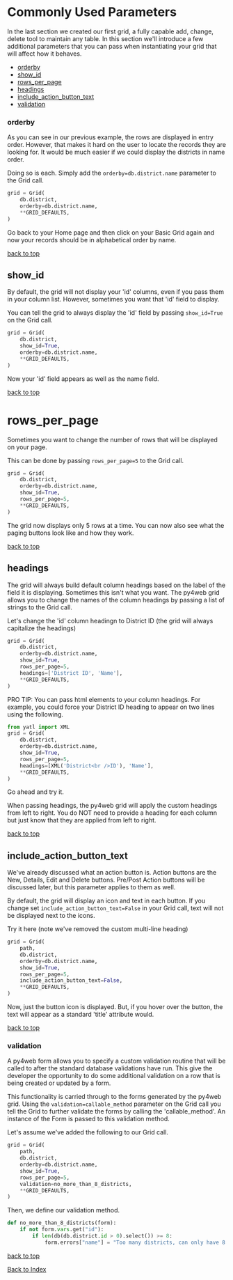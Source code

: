 # Commonly Used Parameters

In the last section we created our first grid, a fully capable add, change, delete tool to maintain any table. In this section we'll introduce a few additional parameters that you can pass when instantiating your grid that will affect how it behaves.

- [orderby](#orderby)
- [show_id](#show_id)
- [rows_per_page](#rows_per_page)
- [headings](#headings)
- [include_action_button_text](#include_action_button_text)
- [validation](#validation)

### orderby
As you can see in our previous example, the rows are displayed in entry order. However, that makes it hard on the user to locate the records they are looking for.  It would be much easier if we could display the districts in name order. 

Doing so is each.  Simply add the `orderby=db.district.name` parameter to the Grid call.

```python
grid = Grid(
    db.district,
    orderby=db.district.name,
    **GRID_DEFAULTS,
)
```

Go back to your Home page and then click on your Basic Grid again and now your records should be in alphabetical order by name.

[back to top](#commonly-used-parameters)

## show_id
By default, the grid will not display your 'id' columns, even if you pass them in your column list.  However, sometimes you want that 'id' field to display. 

You can tell the grid to always display the 'id' field by passing `show_id=True` on the Grid call.

```python
grid = Grid(
    db.district,
    show_id=True,
    orderby=db.district.name,
    **GRID_DEFAULTS,
)
```
Now your 'id' field appears as well as the name field.

[back to top](#commonly-used-parameters)

# rows_per_page
Sometimes you want to change the number of rows that will be displayed on your page.

This can be done by passing `rows_per_page=5` to the Grid call.
```python
grid = Grid(
    db.district,
    orderby=db.district.name,
    show_id=True,
    rows_per_page=5,
    **GRID_DEFAULTS,
)
```
The grid now displays only 5 rows at a time. You can now also see what the paging buttons look like and how they work.

[back to top](#commonly-used-parameters)

## headings
The grid will always build default column headings based on the label of the field it is displaying. Sometimes this isn't what you want. The py4web grid allows you to change the names of the column headings by passing a list of strings to the Grid call.

Let's change the 'id' column headingn to District ID (the grid will always capitalize the headings)

```python
grid = Grid(
    db.district,
    orderby=db.district.name,
    show_id=True,
    rows_per_page=5,
    headings=['District ID', 'Name'],
    **GRID_DEFAULTS,
)
```
PRO TIP: You can pass html elements to your column headings. For example, you could force your District ID heading to appear on two lines using the following.
```python
from yatl import XML
grid = Grid(
    db.district,
    orderby=db.district.name,
    show_id=True,
    rows_per_page=5,
    headings=[XML('District<br />ID'), 'Name'],
    **GRID_DEFAULTS,
)
```

Go ahead and try it.

When passing headings, the py4web grid will apply the custom headings from left to right. You do NOT need to provide a heading for each column but just know that they are applied from left to right.

[back to top](#commonly-used-parameters)

## include_action_button_text
We've already discussed what an action button is. Action buttons are the New, Details, Edit and Delete buttons.  Pre/Post Action buttons will be discussed later, but this parameter applies to them as well.

By default, the grid will display an icon and text in each button. If you change set `include_action_button_text=False` in your Grid call, text will not be displayed next to the icons.

Try it here (note we've removed the custom multi-line heading)
```python
grid = Grid(
    path,
    db.district,
    orderby=db.district.name,
    show_id=True,
    rows_per_page=5,
    include_action_button_text=False,
    **GRID_DEFAULTS,
)
```
Now, just the button icon is displayed. But, if you hover over the button, the text will appear as a standard 'title' attribute would.

[back to top](#commonly-used-parameters)

### validation
A py4web form allows you to specify a custom validation routine that will be called to after the standard database validations have run. This give the developer the opportunity to do some additional validation on a row that is being created or updated by a form.

This functionality is carried through to the forms generated by the py4web grid. Using the `validation=callable_method` parameter on the Grid call you tell the Grid to further validate the forms by calling the 'callable_method'. An instance of the Form is passed to this validation method.

Let's assume we've added the following to our Grid call.

```python
grid = Grid(
    path,
    db.district,
    orderby=db.district.name,
    show_id=True,
    rows_per_page=5,
    validation=no_more_than_8_districts,    
    **GRID_DEFAULTS,
)
```
Then, we define our validation method.  
```python
def no_more_than_8_districts(form):
    if not form.vars.get("id"):
        if len(db(db.district.id > 0).select()) >= 8:
            form.errors["name"] = "Too many districts, can only have 8."
```

[back to top](#commonly-used-parameters)

[Back to Index](../README.md)
